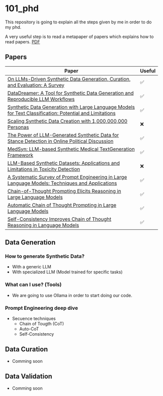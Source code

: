 # 101_phd
This repository is going to explain all the steps given by me in order to do my phd.

A very useful step is to read a metapaper of papers which explains how to read papers. [PDF](paper-reading.pdf)

## Papers
| Paper | Useful |
|---|---|
|[On LLMs-Driven Synthetic Data Generation, Curation, and Evaluation: A Survey](https://github.com/federicoperezmarina/101_phd/tree/main/papers/2406.15126) | :white_check_mark: |
|[DataDreamer: A Tool for Synthetic Data Generation and Reproducible LLM Workflows](https://github.com/federicoperezmarina/101_phd/tree/main/papers/2402.10379) | :white_check_mark: |
|[Synthetic Data Generation with Large Language Models for Text Classification: Potential and Limitations](https://github.com/federicoperezmarina/101_phd/tree/main/papers/2310.07849) | :white_check_mark: |
|[Scaling Synthetic Data Creation with 1,000,000,000 Personas](https://github.com/federicoperezmarina/101_phd/tree/main/papers/2406.20094) | :x: |
|[The Power of LLM-Generated Synthetic Data for Stance Detection in Online Political Discussion](https://github.com/federicoperezmarina/101_phd/tree/main/papers/2406.12480)| :white_check_mark: |
|[MedSyn: LLM-based Synthetic Medical TextGeneration Framework](https://github.com/federicoperezmarina/101_phd/tree/main/papers/2408.02056)| :white_check_mark: |
|[LLM-Based Synthetic Datasets: Applications and Limitations in Toxicity Detection](https://github.com/federicoperezmarina/101_phd/tree/main/papers/2024trac_16)|:x:|
|[A Systematic Survey of Prompt Engineering in Large Language Models: Techniques and Applications](https://github.com/federicoperezmarina/101_phd/tree/main/papers/2402.07927)| :white_check_mark: |
|[Chain-of-Thought Prompting Elicits Reasoning in Large Language Models](https://github.com/federicoperezmarina/101_phd/tree/main/papers/2201.11903)| :white_check_mark: |
|[Automatic Chain of Thought Prompting in Large Language Models](https://github.com/federicoperezmarina/101_phd/tree/main/papers/2210.03493)| :white_check_mark: |
|[Self-Consistency Improves Chain of Thought Reasoning in Language Models](https://github.com/federicoperezmarina/101_phd/tree/main/papers/2203.11171)| :white_check_mark: |


## Data Generation

### How to generate Synthetic Data?
- With a generic LLM
- With specialized LLM (Model trained for specific tasks)


### What can I use? (Tools)
- We are going to use Ollama in order to start doing our code.

### Prompt Engineering deep dive
- Secuence techniques
    - Chain of Tougth (CoT)
    - Auto-CoT
    - Self-Consistency

## Data Curation
- Comming soon

## Data Validation
- Comming soon